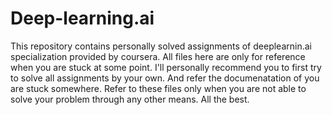 # Deep-learning.ai 
This repository contains personally solved assignments of deeplearnin.ai specialization provided by coursera.
All files here are only for reference when you are stuck at some point. I'll personally recommend you to first try to solve all assignments by your own. And refer the documenatation of you are stuck somewhere. Refer to these files only when you are not able to solve your problem through any other means.
All the best.
